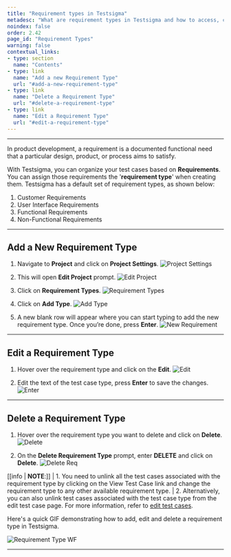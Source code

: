```yaml
---
title: "Requirement types in Testsigma"
metadesc: "What are requirement types in Testsigma and how to access, create, edit and delete them."
noindex: false
order: 2.42
page_id: "Requirement Types"
warning: false
contextual_links:
- type: section
  name: "Contents"
- type: link
  name: "Add a new Requirement Type"
  url: "#add-a-new-requirement-type"
- type: link
  name: "Delete a Requirement Type"
  url: "#delete-a-requirement-type"
- type: link
  name: "Edit a Requirement Type"
  url: "#edit-a-requirement-type"
---
```


---

In product development, a requirement is a documented functional need that a particular design, product, or process aims to satisfy.

With Testsigma, you can organize your test cases based on **Requirements**. You can assign those requirements the '**requirement type**' when creating them. Testsigma has a default set of requirement types, as shown below:
1. Customer Requirements
2. User Interface Requirements
3. Functional Requirements
4. Non-Functional Requirements

---

## **Add a New Requirement Type**
1. Navigate to **Project** and click on **Project Settings**.
![Project Settings](https://s3.amazonaws.com/static-docs.testsigma.com/new_images/projects/applications/tctnav.png)

2. This will open **Edit Project** prompt. 
![Edit Project](https://s3.amazonaws.com/static-docs.testsigma.com/new_images/projects/applications/tctepp.png)

3. Click on **Requirement Types**.
![Requirement Types](https://s3.amazonaws.com/static-docs.testsigma.com/new_images/projects/applications/rtyc.png)

4. Click on **Add Type**.
![Add Type](https://s3.amazonaws.com/static-docs.testsigma.com/new_images/projects/applications/rtyat.png)

5. A new blank row will appear where you can start typing to add the new requirement type. Once you’re done, press **Enter**.
![New Requirement](https://s3.amazonaws.com/static-docs.testsigma.com/new_images/projects/applications/rtyarce.png)




---

## **Edit a Requirement Type**
1. Hover over the requirement type and click on the **Edit**.
![Edit](https://s3.amazonaws.com/static-docs.testsigma.com/new_images/projects/applications/rtyereq.png)


2. Edit the text of the test case type, press **Enter** to save the changes.
![Enter](https://s3.amazonaws.com/static-docs.testsigma.com/new_images/projects/applications/rtyeasave.png)




---

## **Delete a Requirement Type**
1. Hover over the requirement type  you want to delete and click on **Delete**.
![Delete](https://s3.amazonaws.com/static-docs.testsigma.com/new_images/projects/applications/rtydelete.png)


2. On the **Delete Requirement Type** prompt, enter **DELETE** and click on **Delete**.
![Delete Req](https://s3.amazonaws.com/static-docs.testsigma.com/new_images/projects/applications/rtyedcd.png)


[[info | **NOTE**:]]
| 1. You need to unlink all the test cases associated with the requirement type by clicking on the View Test Case link and change the requirement type to any other available requirement type. 
| 2. Alternatively, you can also unlink test cases associated with the test case type from the edit test case page. For more information, refer to [edit test cases](https://testsigma.com/docs/test-cases/manage/add-edit-delete/#edit-test-case). 

Here's a quick GIF demonstrating how to add, edit and delete a requirement type in Testsigma.

![Requirement Type WF](https://s3.amazonaws.com/static-docs.testsigma.com/new_images/projects/applications/ReqTypes.gif)



---